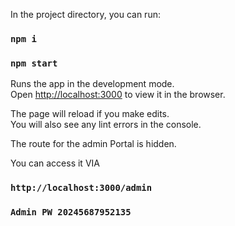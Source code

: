 

In the project directory, you can run:
### `npm i`
### `npm start`

Runs the app in the development mode.<br />
Open [http://localhost:3000](http://localhost:3000) to view it in the browser.

The page will reload if you make edits.<br />
You will also see any lint errors in the console.

The route for the admin Portal is hidden. 

You can access it VIA 
### `http://localhost:3000/admin`

### `Admin PW 20245687952135`